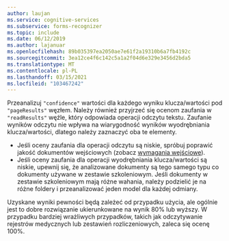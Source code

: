 ```yaml
---
author: laujan
ms.service: cognitive-services
ms.subservice: forms-recognizer
ms.topic: include
ms.date: 06/12/2019
ms.author: lajanuar
ms.openlocfilehash: 89b035397ea2050ae7e61f2a19310b6a7fb4192c
ms.sourcegitcommit: 3ea12ce4f6c142c5a1a2f04d6e329e3456d2bda5
ms.translationtype: MT
ms.contentlocale: pl-PL
ms.lasthandoff: 03/15/2021
ms.locfileid: "103467242"
---
```

Przeanalizuj `"confidence"` wartości dla każdego wyniku klucza/wartości pod `"pageResults"` węzłem. Należy również przyjrzeć się ocenom zaufania w `"readResults"` węźle, który odpowiada operacji odczytu tekstu. Zaufanie wyników odczytu nie wpływa na wiarygodność wyników wyodrębniania klucza/wartości, dlatego należy zaznaczyć oba te elementy.
* Jeśli oceny zaufania dla operacji odczytu są niskie, spróbuj poprawić jakość dokumentów wejściowych (zobacz [wymagania wejściowe](../overview.md#input-requirements)).
* Jeśli oceny zaufania dla operacji wyodrębniania klucza/wartości są niskie, upewnij się, że analizowane dokumenty są tego samego typu co dokumenty używane w zestawie szkoleniowym. Jeśli dokumenty w zestawie szkoleniowym mają różne wahania, należy podzielić je na różne foldery i przeanalizować jeden model dla każdej odmiany.

Uzyskane wyniki pewności będą zależeć od przypadku użycia, ale ogólnie jest to dobre rozwiązanie ukierunkowane na wynik 80% lub wyższy. W przypadku bardziej wrażliwych przypadków, takich jak odczytywanie rejestrów medycznych lub zestawień rozliczeniowych, zaleca się ocenę 100%.